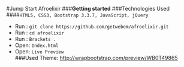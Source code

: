 #Jump Start Afroelixir
###**Getting started**
###Technologies Used
####`HTML5, CSS3, Bootstrap 3.3.7, JavaScript, jQuery`
 - Run :  `git clone https://github.com/getwebem/afroelixir.git`
 - Run :  `cd afroelixir`
 - Run :  `Brackets .`
 - Open:  `Index.html`
 - Open:  `Live Preview`  
 ###Used Theme: http://wrapbootstrap.com/preview/WB0T49865
